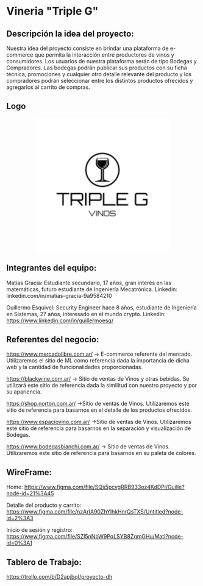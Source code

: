 # Vineria "Triple G"

## Descripción la idea del proyecto:

Nuestra idea del proyecto consiste en brindar una plataforma de e-commerce que permita la interacción entre productores de vinos y consumidores. 
Los usuarios de nuestra plataforma serán de tipo Bodegas y Compradores. 
Las bodegas podrán publicar sus productos con su ficha técnica, promociones y cualquier otro detalle relevante del producto y los compradores podrán seleccionar entre los distintos productos ofrecidos y agregarlos al carrito de compras. 

## Logo

<p align="center">
  <img src="\public\img\logo.png" width="350">
</p>

## Integrantes del equipo: 

Matias Gracia: 
Estudiante secundario, 17 años, gran interés en las matemáticas, futuro estudiante de Ingeniería Mecatrónica. 
Linkedin: linkedin.com/in/matias-gracia-9a9584210

Guillermo Esquivel:
Security Engineer hace 8 años, estudiante de Ingeniería en Sistemas, 27 años, interesado en el mundo crypto. 
Linkedin: https://www.linkedin.com/in/guillermoesq/ 

## Referentes del negocio: 

https://www.mercadolibre.com.ar/ -> E-commerce referente del mercado. Utilizaremos el sitio de ML como referencia dada la importancia de dicha web y la cantidad de funcionalidades proporcionadas. 

https://blackwine.com.ar/ -> Sitio de ventas de Vinos y otras bebidas. Se utilizará este sitio de referencia dada la similitud con nuestro proyecto y por su apariencia. 

https://shop.norton.com.ar/ ->Sitio de ventas de Vinos. Utilizaremos este sitio de referencia para basarnos en el detalle de los productos ofrecidos. 

https://www.espaciovino.com.ar/ ->Sitio de ventas de Vinos. Utilizaremos este sitio de referencia para basarnos en la separación y visualización de Bodegas. 

https://www.bodegasbianchi.com.ar/ -> Sitio de ventas de Vinos. Utilizaremos este sitio de referencia para basarnos en su paleta de colores.

## WireFrame:

Home:
 https://www.figma.com/file/SQs5pcvgRRB933oz4KdDPi/Guille?node-id=21%3A45 

Detalle del producto y carrito:
https://www.figma.com/file/nzArIA90ZhYlhkHnrQsTXS/Untitled?node-id=2%3A3

Inicio de sesión y registro:
https://www.figma.com/file/SZl5nNbW9PqLSYB8ZqmGHu/Mati?node-id=0%3A1


## Tablero de Trabajo:
https://trello.com/b/D2apjbqI/proyecto-dh



